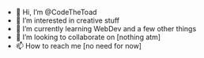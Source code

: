 - 👋 Hi, I’m @CodeTheToad
- 👀 I’m interested in creative stuff
- 🌱 I’m currently learning WebDev and a few other things
- 💞️ I’m looking to collaborate on [nothing atm]
- 📫 How to reach me [no need for now]

<!---
CodeTheToad/CodeTheToad is a ✨ special ✨ repository because its `README.md` (this file) appears on your GitHub profile.
You can click the Preview link to take a look at your changes.
--->
